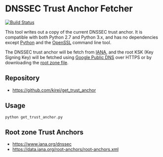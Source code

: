 # DNSSEC Trust Anchor Fetcher

[![Build Status](https://api.travis-ci.org/kirei/get_trust_anchor.png)](https://travis-ci.org/kirei/get_trust_anchor)

This tool writes out a copy of the current DNSSEC trust anchor. It is compatible with both Python 2.7 and Python 3.x, and has no dependencies except [Python](https://www.python.org/) and the [OpenSSL](https://www.openssl.org/) command line tool.

The DNSSEC trust anchor will be fetch from [IANA](https://www.iana.org/dnssec), and the root KSK (Key Signing Key) will be fetched using [Google Public DNS](https://developers.google.com/speed/public-dns/) over HTTPS or by downloading the [root zone file](https://www.internic.net/domain/root.zone).


## Repository

- https://github.com/kirei/get_trust_anchor

## Usage

    python get_trust_anchor.py

## Root zone Trust Anchors

- https://www.iana.org/dnssec
- https://data.iana.org/root-anchors/root-anchors.xml
